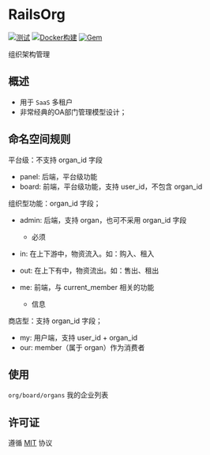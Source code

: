 # RailsOrg

[![测试](https://github.com/work-design/rails_org/actions/workflows/test.yml/badge.svg)](https://github.com/work-design/rails_org/actions/workflows/test.yml)
[![Docker构建](https://github.com/work-design/rails_org/actions/workflows/cd.yml/badge.svg)](https://github.com/work-design/rails_org/actions/workflows/cd.yml)
[![Gem](https://github.com/work-design/rails_org/actions/workflows/gempush.yml/badge.svg)](https://github.com/work-design/rails_org/actions/workflows/gempush.yml)

组织架构管理

## 概述

* 用于 `SaaS` 多租户
* 非常经典的OA部门管理模型设计；

## 命名空间规则
平台级：不支持 organ_id 字段
* panel: 后端，平台级功能
* board: 前端，平台级功能，支持 user_id，不包含 organ_id

组织型功能：organ_id 字段；
* admin: 后端，支持 organ，也可不采用 organ_id 字段
  - 必须
* in: 在上下游中，物资流入。如：购入、租入
* out: 在上下有中，物资流出。如：售出、租出

* me: 前端，与 current_member 相关的功能
  - 信息

商店型：支持 organ_id 字段；
* my: 用户端，支持 user_id + organ_id
* our: member（属于 organ）作为消费者

## 使用
`org/board/organs` 我的企业列表

## 许可证
遵循 [MIT](https://opensource.org/licenses/MIT) 协议
